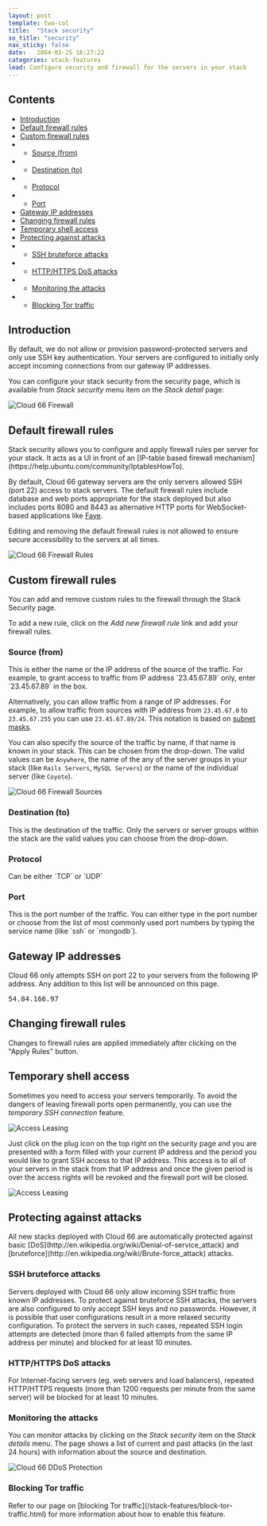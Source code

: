```yaml
---
layout: post
template: two-col
title:  "Stack security"
so_title: "security"
nav_sticky: false
date:   2084-01-25 16:27:22
categories: stack-features
lead: Configure security and firewall for the servers in your stack
---
```


<h2>Contents</h2>
<ul class="page-toc">
	<li>
		<a href="#intro">Introduction</a>
	</li>
	<li>
		<a href="#default">Default firewall rules</a>
	</li>
	<li>
		<a href="#custom">Custom firewall rules</a>
	</li>
	        <li>
                <ul>
                <li><a href="#source">Source (from)</a></li>
                </ul>
            </li>
            <li>
                <ul>
                <li><a href="#destination">Destination (to)</a></li>
                </ul>
            </li>
            <li>
                <ul>
                <li><a href="#protocol">Protocol</a></li>
                </ul>
            </li>
            <li>
                <ul>
                <li><a href="#port">Port</a></li>
                </ul>
            </li>
	<li>
		<a href="#gateway">Gateway IP addresses</a>
	</li>
	<li>
		<a href="#rules">Changing firewall rules</a>
	</li>
	<li>
		<a href="#temporary">Temporary shell access</a>
	</li>
	<li>
		<a href="#protect">Protecting against attacks</a>
	</li>
	        <li>
                <ul>
                <li><a href="#brute">SSH bruteforce attacks</a></li>
                </ul>
            </li>
            <li>
                <ul>
                <li><a href="#dos">HTTP/HTTPS DoS attacks</a></li>
                </ul>
            </li>
            <li>
                <ul>
                <li><a href="#monitor">Monitoring the attacks</a></li>
                </ul>
            </li>
            <li>
                <ul>
                <li><a href="#tor">Blocking Tor traffic</a></li>
                </ul>
            </li>
</ul>

<h2 id="intro">Introduction</h2>
By default, we do not allow or provision password-protected servers and only use SSH key authentication. Your servers are configured to initially only accept incoming connections from our gateway IP addresses.

You can configure your stack security from the security page, which is available from <i>Stack security</i> menu item on the <i>Stack detail</i> page:

![Cloud 66 Firewall](http://cdn.cloud66.com/images/help/firewall_menu_item.png)

<h2 id="default">Default firewall rules</h2>
Stack security allows you to configure and apply firewall rules per server for your stack. It acts as a UI in front of an [IP-table based firewall mechanism](https://help.ubuntu.com/community/IptablesHowTo).

By default, Cloud 66 gateway servers are the only servers allowed SSH (port 22) access to stack servers. The default firewall rules include database and web ports appropriate for the stack deployed but also includes ports 8080 and 8443 as alternative HTTP ports for WebSocket-based applications like [Faye](/how-to/implementing-faye.html).

Editing and removing the default firewall rules is not allowed to ensure secure accessibility to the servers at all times.

![Cloud 66 Firewall Rules](http://cdn.cloud66.com/images/help/firewall_rules.png)

<h2 id="custom">Custom firewall rules</h2>
You can add and remove custom rules to the firewall through the Stack Security page.

To add a new rule, click on the <i>Add new firewall rule</i> link and add your firewall rules.

<h3 id="source">Source (from)</h3>
This is either the name or the IP address of the source of the traffic. For example, to grant access to traffic from IP address `23.45.67.89` only, enter `23.45.67.89` in the box.

Alternatively, you can allow traffic from a range of IP addresses. For example, to allow traffic from sources with IP address from `23.45.67.0` to `23.45.67.255` you can use `23.45.67.89/24`. This notation is based on [subnet masks](http://en.wikipedia.org/wiki/CIDR_notation#IPv4_CIDR_blocks).

You can also specify the source of the traffic by name, if that name is known in your stack. This can be chosen from the drop-down. The valid values can be `Anywhere`, the name of the any of the server groups in your stack (like `Rails Servers`, `MySQL Servers`) or the name of the individual server (like `Coyote`).

![Cloud 66 Firewall Sources](http://cdn.cloud66.com/images/help/firewall_from_dropdown.png)

<h3 id="destination">Destination (to)</h3>
This is the destination of the traffic. Only the servers or server groups within the stack are the valid values you can choose from the drop-down.

<h3 id="protocol">Protocol</h3>
Can be either `TCP` or `UDP`

<h3 id="port">Port</h3>
This is the port number of the traffic. You can either type in the port number or choose from the list of most commonly used port numbers by typing the service name (like `ssh` or `mongodb`).

<h2 id="gateway">Gateway IP addresses</h2>
Cloud 66 only attempts SSH on port 22 to your servers from the following IP address. Any addition to this list will be announced on this page.

<pre class='terminal'>
54.84.166.97
</pre>

<h2 id="rules">Changing firewall rules</h2>
Changes to firewall rules are applied immediately after clicking on the "Apply Rules" button.

<h2 id="temporary">Temporary shell access</h2>
Sometimes you need to access your servers temporarily. To avoid the dangers of leaving firewall ports open permanently, you can use the <i>temporary SSH connection</i> feature.

![Access Leasing](http://cdn.cloud66.com/images/help/access_least_button.png)

Just click on the plug icon on the top right on the security page and you are presented with a form filled with your current IP address and the period you would like to grant SSH access to that IP address. This access is to all of your servers in the stack from that IP address and once the given period is over the access rights will be revoked and the firewall port will be closed.

![Access Leasing](http://cdn.cloud66.com/images/help/access_least_overlay.png)

<h2 id="protect">Protecting against attacks</h2>
All new stacks deployed with Cloud 66 are automatically protected against basic [DoS](http://en.wikipedia.org/wiki/Denial-of-service_attack) and [bruteforce](http://en.wikipedia.org/wiki/Brute-force_attack) attacks.

<h3 id="brute">SSH bruteforce attacks</h3>
Servers deployed with Cloud 66 only allow incoming SSH traffic from known IP addresses. To protect against bruteforce SSH attacks, the servers are also configured to only accept SSH keys and no passwords. However, it is possible that user configurations result in a more relaxed security configuration. To protect the servers in such cases, repeated SSH login attempts are detected (more than 6 failed attempts from the same IP address per minute) and blocked for at least 10 minutes.

<h3 id="dos">HTTP/HTTPS DoS attacks</h3>
For Internet-facing servers (eg. web servers and load balancers), repeated HTTP/HTTPS requests (more than 1200 requests per minute from the same server) will be blocked for at least 10 minutes.

<h3 id="monitor">Monitoring the attacks</h3>
You can monitor attacks by clicking on the <i>Stack security</i> item on the <i>Stack details</i> menu. The page shows a list of current and past attacks (in the last 24 hours) with information about the source and destination.

![Cloud 66 DDoS Protection](http://help.cloud66.com/images/cloud66_ddos_protection.png)

<h3 id="tor">Blocking Tor traffic</h3>
Refer to our page on [blocking Tor traffic](/stack-features/block-tor-traffic.html) for more information about how to enable this feature.